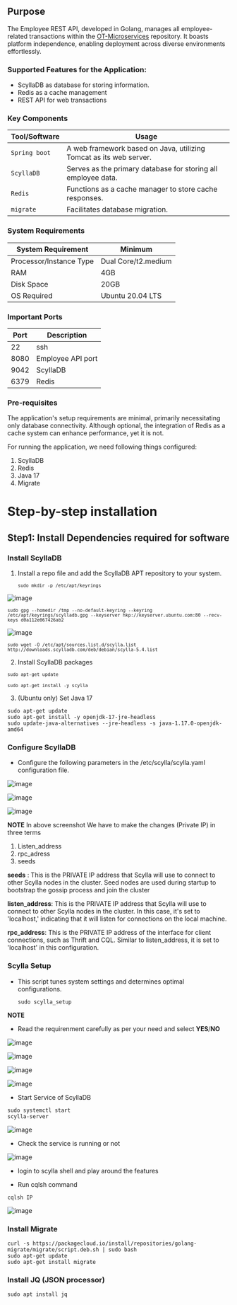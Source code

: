 
## Purpose

The Employee REST API, developed in Golang, manages all employee-related transactions within the [OT-Microservices](https://github.com/OT-MICROSERVICES) repository. It boasts platform independence, enabling deployment across diverse environments effortlessly.

### Supported Features for the Application:

* ScyllaDB as database for storing information.
* Redis as a cache management 
* REST API for web transactions

### Key Components 
 

| Tool/Software | Usage  |
| ------------- | --------------------------------------------------------- | 
| `Spring boot` | A web framework based on Java, utilizing Tomcat as its web server.  | 
| `ScyllaDB`    | Serves as the primary database for storing all employee data. |
| `Redis`       | Functions as a cache manager to store cache responses.|
| `migrate`     | Facilitates database migration. |



### System Requirements

| System Requirement                |           Minimum                          |
|-----------------------------------|--------------------------------------------|
| Processor/Instance Type           |             Dual Core/t2.medium            | 
| RAM                               |               4GB                          |
| Disk Space                        |               20GB                         |            
| OS Required                       |             Ubuntu 20.04 LTS               |



### Important Ports

| Port | Description             |
|------|-------------------------|
| 22   | ssh                     |
| 8080 | Employee API port       |
| 9042 | ScyllaDB                |
| 6379 | Redis                   |


### Pre-requisites

The application's setup requirements are minimal, primarily necessitating only database connectivity. Although optional, the integration of Redis as a cache system can enhance performance, yet it is not.

For running the application, we need following things configured:

1. ScyllaDB
2. Redis
3. Java 17
4. Migrate



# Step-by-step installation 
## Step1: Install Dependencies required for software
### Install ScyllaDB

1. Install a repo file and add the ScyllaDB APT repository to your system.

   <tab><tab><pre><code>`sudo mkdir -p /etc/apt/keyrings`</code></pre>

![image](https://github.com/palash80/Sprint-1/assets/153359214/4a8adcba-bf07-405f-9edc-ed145a195a5c)

<tab><tab><pre><code>`sudo gpg --homedir /tmp --no-default-keyring --keyring /etc/apt/keyrings/scylladb.gpg --keyserver hkp://keyserver.ubuntu.com:80 --recv-keys d0a112e067426ab2
`</code></pre>

![image](https://github.com/palash80/Sprint-1/assets/153359214/4a8adcba-bf07-405f-9edc-ed145a195a5c)

<tab><tab><pre><code>`sudo wget -O /etc/apt/sources.list.d/scylla.list http://downloads.scylladb.com/deb/debian/scylla-5.4.list
`</code></pre>

2. Install ScyllaDB packages

<tab><tab><pre><code>`sudo apt-get update`</code></pre>

<tab><tab><pre><code>`sudo apt-get install -y scylla
`</code></pre>


3. (Ubuntu only) Set Java 17

```shell
sudo apt-get update
sudo apt-get install -y openjdk-17-jre-headless
sudo update-java-alternatives --jre-headless -s java-1.17.0-openjdk-amd64
``` 


### Configure ScyllaDB

* Configure the following parameters in the /etc/scylla/scylla.yaml configuration file.

![image](https://github.com/palash80/Sprint-1/assets/153359214/205761c2-1203-4081-bec1-ffcd62e3782b)

![image](https://github.com/palash80/Sprint-1/assets/153359214/03b80294-f754-4e1c-897b-351e057dda9c)

![image](https://github.com/palash80/Sprint-1/assets/153359214/6e2b5690-1ce5-4b83-ac6a-2567bf3628a6)



**NOTE**
In above screenshot We have to make the changes (Private IP) in three terms
1. Listen_address
2. rpc_adress
3. seeds

**seeds** : This is the PRIVATE IP address that Scylla will use to connect to other Scylla nodes in the cluster. 
  Seed nodes are used during startup to bootstrap the gossip process and join the cluster

**listen_address**: This is the PRIVATE IP address that Scylla will use to connect to other Scylla nodes in the cluster. In this case, it's set to 'localhost,' indicating that it will listen for connections on the local machine.

**rpc_address**: This is the PRIVATE IP address of the interface for client connections, such as Thrift and CQL. Similar to listen_address, it is set to 'localhost' in this configuration.

### Scylla Setup

* This script tunes system settings and determines optimal configurations.

  <tab><tab><pre><code>sudo scylla_setup</code></pre>

**NOTE**
* Read the requirenment carefully as per your need and select **YES**/**NO**


![image](https://github.com/palash80/Sprint-1/assets/153359214/be8202d7-a66e-4ed9-bdcc-d72157515968)

![image](https://github.com/palash80/Sprint-1/assets/153359214/30dade57-dca7-4b80-8a0d-871f0a2efe3b)

![image](https://github.com/palash80/Sprint-1/assets/153359214/05a23d15-cc38-4f5b-a0da-56f2280e2a95)

![image](https://github.com/palash80/Sprint-1/assets/153359214/571af304-5d12-41f7-9144-c3687469b88d)

 * Start Service of ScyllaDB

<tab><tab><pre><code>sudo systemctl start scylla-server</code></pre>


![image](https://github.com/palash80/Sprint-1/assets/153359214/42e6fd00-d6f6-4eed-bbf5-d833f4dab805)

* Check the service is running or not

![image](https://github.com/palash80/Sprint-1/assets/153359214/f393869e-e544-49b6-b93b-63df63ef04f3)


* login to scylla shell and play around the features


* Run cqlsh command

<tab><tab><pre><code>cqlsh IP</code></pre>

![image](https://github.com/palash80/Sprint-1/assets/153359214/ad8dc974-175b-4b84-b74f-d331aa503d66)


### Install Migrate


```shell
curl -s https://packagecloud.io/install/repositories/golang-migrate/migrate/script.deb.sh | sudo bash
sudo apt-get update
sudo apt-get install migrate
``` 

### Install JQ (JSON processor)

```shell
sudo apt install jq
``` 











